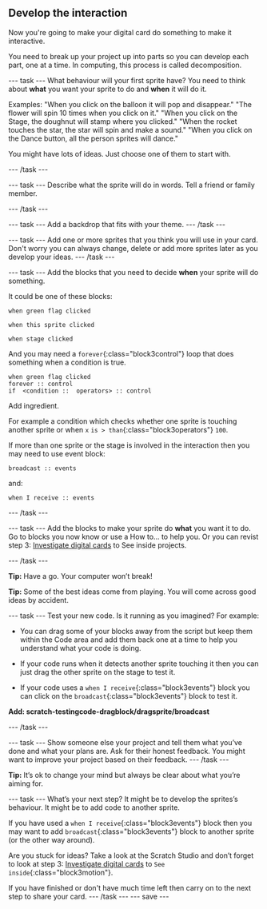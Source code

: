 ## Develop the interaction
Now you're going to make your digital card do something to make it interactive. 

You need to break up your project up into parts so you can develop each part, one at a time. In computing, this process is called decomposition.

--- task ---
What behaviour will your first sprite have? You need to think about **what** you want your sprite to do and **when** it will do it. 

Examples:
"When you click on the balloon it will pop and disappear."
"The flower will spin 10 times when you click on it."
"When you click on the Stage, the doughnut will stamp where you clicked."
"When the rocket touches the star, the star will spin and make a sound."
"When you click on the Dance button, all the person sprites will dance."

You might have lots of ideas. Just choose one of them to start with.

--- /task ---

--- task ---
Describe what the sprite will do in words. Tell a friend or family member.

--- /task ---

--- task ---
Add a backdrop that fits with your theme. 
--- /task ---

--- task ---
Add one or more sprites that you think you will use in your card. Don't worry you can always change, delete or add more sprites later as you develop your ideas. 
--- /task ---

--- task ---
Add the blocks that you need to decide **when** your sprite will do something. 

It could be one of these blocks:

```blocks3
when green flag clicked

when this sprite clicked

when stage clicked

```

And you may need a `forever`{:class="block3control"} loop that does something when a condition is true.
```blocks3
when green flag clicked
forever :: control
if  <condition ::  operators> :: control 
```

Add ingredient.

For example a condition which checks whether one sprite is touching another sprite or when `x` `is > than`{:class="block3operators"} `100`.

If more than one sprite or the stage is involved in the interaction then you may need to use event block:

```blocks3
broadcast :: events
```
and:

```blocks3
when I receive :: events

```
--- /task ---

--- task ---
Add the blocks to make your sprite do **what** you want it to do. Go to blocks you now know or use a How to... to help you. Or you can revist step 3: [Investigate digital cards](https://learning-admin.raspberrypi.org/en/projects/digital-card/2) to See inside projects.

--- /task ---

**Tip:** Have a go. Your computer won’t break!

**Tip:** Some of the best ideas come from playing. You will come across good ideas by accident.

--- task ---
Test your new code. Is it running as you imagined? For example:

+ You can drag some of your blocks away from the script but keep them within the Code area and add them back one at a time to help you understand what your code is doing.

+ If your code runs when it detects another sprite touching it then you can just drag the other sprite on the stage to test it. 

+ If your code uses a `when I receive`{:class="block3events"} block you can click on the `broadcast`{:class="block3events"} block to test it. 

**Add: scratch-testingcode-dragblock/dragsprite/broadcast**

--- /task ---

--- task ---
Show someone else your project and tell them what you’ve done and what your plans are. Ask for their honest feedback. You might want to improve your project based on their feedback.
--- /task ---

**Tip:** It’s ok to change your mind but always be clear about what you’re aiming for.

--- task ---
What’s your next step? It might be to develop the sprites’s behaviour. It might be to add code to another sprite. 

If you have used a `when I receive`{:class="block3events"} block then you may want to add `broadcast`{:class="block3events"}  block to another sprite (or the other way around).

Are you stuck for ideas? Take a look at the Scratch Studio and don’t forget to look at step 3: [Investigate digital cards](https://learning-admin.raspberrypi.org/en/projects/digital-card/2) to `See inside`{:class="block3motion"}.

If you have finished or don't have much time left then carry on to the next step to share your card.
--- /task ---
--- save ---
